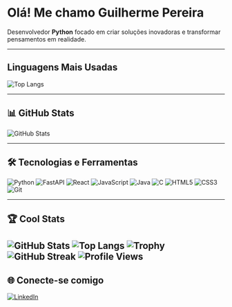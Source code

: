 # Olá!  Me chamo Guilherme Pereira

Desenvolvedor **Python** focado em criar soluções inovadoras e transformar pensamentos em realidade.

---

##  Linguagens Mais Usadas

![Top Langs](https://github-readme-stats.vercel.app/api/top-langs/?username=guilherme-fsp&layout=compact&theme=radical)

---

## 📊 GitHub Stats

![GitHub Stats](https://github-readme-stats.vercel.app/api?username=guilherme-fsp&show_icons=true&theme=radical)

---

## 🛠️ Tecnologias e Ferramentas

![Python](https://img.shields.io/badge/Python-3776AB?style=for-the-badge&logo=python&logoColor=white)
![FastAPI](https://img.shields.io/badge/FastAPI-009688?style=for-the-badge&logo=fastapi&logoColor=white)
![React](https://img.shields.io/badge/React-20232A?style=for-the-badge&logo=react&logoColor=61DAFB)
![JavaScript](https://img.shields.io/badge/JavaScript-F7DF1E?style=for-the-badge&logo=javascript&logoColor=black)
![Java](https://img.shields.io/badge/Java-ED8B00?style=for-the-badge&logo=openjdk&logoColor=white)
![C](https://img.shields.io/badge/C-00599C?style=for-the-badge&logo=c&logoColor=white)
![HTML5](https://img.shields.io/badge/HTML5-E34F26?style=for-the-badge&logo=html5&logoColor=white)
![CSS3](https://img.shields.io/badge/CSS3-1572B6?style=for-the-badge&logo=css3&logoColor=white)
![Git](https://img.shields.io/badge/Git-F05032?style=for-the-badge&logo=git&logoColor=white)

---

## 🏆 Cool Stats

![GitHub Stats](https://github-readme-stats.vercel.app/api?username=guilherme-fsp&show_icons=true&theme=radical)
![Top Langs](https://github-readme-stats.vercel.app/api/top-langs/?username=guilherme-fsp&layout=compact&theme=radical)
![Trophy](https://github-profile-trophy.vercel.app/?username=guilherme-fsp&theme=radical)
![GitHub Streak](https://streak-stats.demolab.com?user=guilherme-fsp&theme=radical)
![Profile Views](https://komarev.com/ghpvc/?username=guilherme-fsp&color=blue&style=flat)
---

## 🌐 Conecte-se comigo

[![LinkedIn](https://img.shields.io/badge/LinkedIn-0A66C2?style=for-the-badge&logo=linkedin&logoColor=white)](https://linkedin.com/in/guilhermefspereira)
